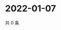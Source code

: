 # 2022-01-07

共 0 条

<!-- BEGIN WEIBO -->
<!-- 最后更新时间 Fri Jan 07 2022 17:09:41 GMT+0800 (China Standard Time) -->

<!-- END WEIBO -->
